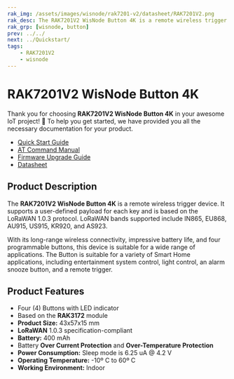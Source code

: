 ```yaml
---
rak_img: /assets/images/wisnode/rak7201-v2/datasheet/RAK7201V2.png
rak_desc: The RAK7201V2 WisNode Button 4K is a remote wireless trigger device. It supports user-defined functions for each key and is based on the LoRaWAN 1.0.2 protocol.
rak_grp: [wisnode, button]
prev: ../../
next: ../Quickstart/
tags:
    - RAK7201V2
    - wisnode
---
```


# RAK7201V2 WisNode Button 4K

Thank you for choosing **RAK7201V2 WisNode Button 4K** in your awesome IoT project! 🎉 To help you get started, we have provided you all the necessary documentation for your product.

- [Quick Start Guide](../Quickstart)
- [AT Command Manual](../AT-Command-Manual)
- [Firmware Upgrade Guide](../Firmware-Upgrade-Guide/)
- [Datasheet](../Datasheet/)

## Product Description

The **RAK7201V2 WisNode Button 4K** is a remote wireless trigger device. It supports a user-defined payload for each key and is based on the LoRaWAN 1.0.3 protocol. LoRaWAN bands supported include IN865, EU868, AU915, US915, KR920, and AS923.

With its long-range wireless connectivity, impressive battery life, and four programmable buttons, this device is suitable for a wide range of applications. The Button is suitable for a variety of Smart Home applications, including entertainment system control, light control, an alarm snooze button, and a remote trigger.

## Product Features

- Four (4) Buttons with LED indicator
- Based on the **RAK3172** module
- **Product Size:** 43x57x15&nbsp;mm
- **LoRaWAN** 1.0.3 specification-compliant
- **Battery:** 400&nbsp;mAh
- Battery **Over Current Protection** and **Over-Temperature Protection**
- **Power Consumption:** Sleep mode is 6.25&nbsp;uA @ 4.2&nbsp;V
- **Operating Temperature:** -10º&nbsp;C to 60º&nbsp;C
- **Working Environment:** Indoor


